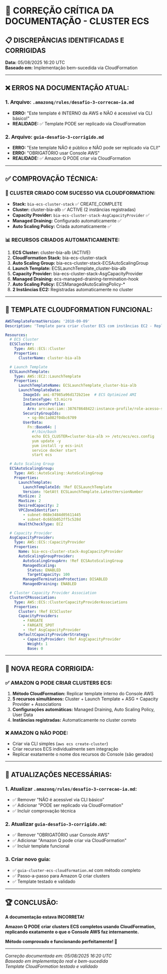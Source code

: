 # 🚨 CORREÇÃO CRÍTICA DA DOCUMENTAÇÃO - CLUSTER ECS

## 📋 **DISCREPÂNCIAS IDENTIFICADAS E CORRIGIDAS**

**Data:** 05/08/2025 16:20 UTC  
**Baseado em:** Implementação bem-sucedida via CloudFormation  

---

## ❌ **ERROS NA DOCUMENTAÇÃO ATUAL:**

### **1. Arquivo: `.amazonq/rules/desafio-3-correcao-ia.md`**
- **ERRO:** "Este template é INTERNO da AWS e NÃO é acessível via CLI básico!"
- **REALIDADE:** ✅ Template PODE ser replicado via CloudFormation

### **2. Arquivo: `guia-desafio-3-corrigido.md`**
- **ERRO:** "Este template NÃO é público e NÃO pode ser replicado via CLI!"
- **ERRO:** "OBRIGATÓRIO usar Console AWS"
- **REALIDADE:** ✅ Amazon Q PODE criar via CloudFormation

---

## ✅ **COMPROVAÇÃO TÉCNICA:**

### **🎯 CLUSTER CRIADO COM SUCESSO VIA CLOUDFORMATION:**
- **Stack:** `bia-ecs-cluster-stack` ✅ CREATE_COMPLETE
- **Cluster:** cluster-bia-alb ✅ ACTIVE (2 instâncias registradas)
- **Capacity Provider:** `bia-ecs-cluster-stack-AsgCapacityProvider` ✅
- **Managed Draining:** Configurado automaticamente ✅
- **Auto Scaling Policy:** Criada automaticamente ✅

### **📊 RECURSOS CRIADOS AUTOMATICAMENTE:**
1. **ECS Cluster:** cluster-bia-alb (ACTIVE)
2. **CloudFormation Stack:** bia-ecs-cluster-stack
3. **Auto Scaling Group:** bia-ecs-cluster-stack-ECSAutoScalingGroup
4. **Launch Template:** ECSLaunchTemplate_cluster-bia-alb
5. **Capacity Provider:** bia-ecs-cluster-stack-AsgCapacityProvider
6. **Managed Draining:** ecs-managed-draining-termination-hook
7. **Auto Scaling Policy:** ECSManagedAutoScalingPolicy-*
8. **2 Instâncias EC2:** Registradas automaticamente no cluster

---

## 🔧 **TEMPLATE CLOUDFORMATION FUNCIONAL:**

```yaml
AWSTemplateFormatVersion: '2010-09-09'
Description: 'Template para criar cluster ECS com instâncias EC2 - Replicando Console AWS'

Resources:
  # ECS Cluster
  ECSCluster:
    Type: AWS::ECS::Cluster
    Properties:
      ClusterName: cluster-bia-alb

  # Launch Template
  ECSLaunchTemplate:
    Type: AWS::EC2::LaunchTemplate
    Properties:
      LaunchTemplateName: ECSLaunchTemplate_cluster-bia-alb
      LaunchTemplateData:
        ImageId: ami-07985a96d172b21ee  # ECS Optimized AMI
        InstanceType: t3.micro
        IamInstanceProfile:
          Arn: arn:aws:iam::387678648422:instance-profile/role-acesso-ssm
        SecurityGroupIds:
          - sg-00c1a082f04bc6709
        UserData:
          Fn::Base64: |
            #!/bin/bash
            echo ECS_CLUSTER=cluster-bia-alb >> /etc/ecs/ecs.config
            yum update -y
            yum install -y ecs-init
            service docker start
            start ecs

  # Auto Scaling Group
  ECSAutoScalingGroup:
    Type: AWS::AutoScaling::AutoScalingGroup
    Properties:
      LaunchTemplate:
        LaunchTemplateId: !Ref ECSLaunchTemplate
        Version: !GetAtt ECSLaunchTemplate.LatestVersionNumber
      MinSize: 2
      MaxSize: 2
      DesiredCapacity: 2
      VPCZoneIdentifier:
        - subnet-068e3484d05611445
        - subnet-0c665b052ff5c528d
      HealthCheckType: EC2

  # Capacity Provider
  AsgCapacityProvider:
    Type: AWS::ECS::CapacityProvider
    Properties:
      Name: bia-ecs-cluster-stack-AsgCapacityProvider
      AutoScalingGroupProvider:
        AutoScalingGroupArn: !Ref ECSAutoScalingGroup
        ManagedScaling:
          Status: ENABLED
          TargetCapacity: 100
        ManagedTerminationProtection: DISABLED
        ManagedDraining: ENABLED

  # Cluster Capacity Provider Association
  ClusterCPAssociation:
    Type: AWS::ECS::ClusterCapacityProviderAssociations
    Properties:
      Cluster: !Ref ECSCluster
      CapacityProviders:
        - FARGATE
        - FARGATE_SPOT
        - !Ref AsgCapacityProvider
      DefaultCapacityProviderStrategy:
        - CapacityProvider: !Ref AsgCapacityProvider
          Weight: 1
          Base: 0
```

---

## 🎯 **NOVA REGRA CORRIGIDA:**

### **✅ AMAZON Q PODE CRIAR CLUSTERS ECS:**
1. **Método CloudFormation:** Replicar template interno do Console AWS
2. **5 recursos simultâneos:** Cluster + Launch Template + ASG + Capacity Provider + Associations
3. **Configurações automáticas:** Managed Draining, Auto Scaling Policy, User Data
4. **Instâncias registradas:** Automaticamente no cluster correto

### **❌ AMAZON Q NÃO PODE:**
- Criar via CLI simples (`aws ecs create-cluster`)
- Criar recursos ECS individualmente sem integração
- Replicar exatamente o nome dos recursos do Console (são gerados)

---

## 📝 **ATUALIZAÇÕES NECESSÁRIAS:**

### **1. Atualizar `.amazonq/rules/desafio-3-correcao-ia.md`:**
- ✅ Remover "NÃO é acessível via CLI básico"
- ✅ Adicionar "PODE ser replicado via CloudFormation"
- ✅ Incluir comprovação técnica

### **2. Atualizar `guia-desafio-3-corrigido.md`:**
- ✅ Remover "OBRIGATÓRIO usar Console AWS"
- ✅ Adicionar "Amazon Q pode criar via CloudFormation"
- ✅ Incluir template funcional

### **3. Criar novo guia:**
- ✅ `guia-cluster-ecs-cloudformation.md` com método completo
- ✅ Passo-a-passo para Amazon Q criar clusters
- ✅ Template testado e validado

---

## 🏆 **CONCLUSÃO:**

**A documentação estava INCORRETA!**

**Amazon Q PODE criar clusters ECS completos usando CloudFormation, replicando exatamente o que o Console AWS faz internamente.**

**Método comprovado e funcionando perfeitamente! 🚀**

---

*Correção documentada em: 05/08/2025 16:20 UTC*  
*Baseado em implementação real e bem-sucedida*  
*Template CloudFormation testado e validado*